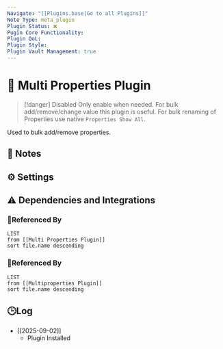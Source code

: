 ```yaml
---
Navigate: "[[Plugins.base|Go to all Plugins]]"
Note Type: meta_plugin
Plugin Status: ❌
Pugin Core Functionality:
Plugin QoL:
Plugin Style:
Plugin Vault Management: true
---
```

# 🔌 Multi Properties Plugin

> [!danger] Disabled
> Only enable when needed. For bulk add/remove/change value this plugin is useful. For bulk renaming of Properties use native `Properties Show All`.

Used to bulk add/remove properties.

## 📝 Notes

## ⚙️ Settings

## ⚠️ Dependencies and Integrations

### 🔗Referenced By

```dataview
LIST
from [[Multi Properties Plugin]]
sort file.name descending
```

### 🔗Referenced By

```dataview
LIST
from [[Multiproperties Plugin]]
sort file.name descending
```

## 🕒Log

- [[2025-09-02]]
	- Plugin Installed
